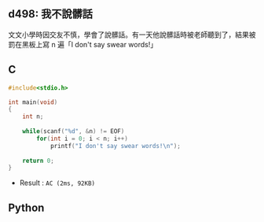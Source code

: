 ## d498: 我不說髒話
文文小學時因交友不慎，學會了說髒話。有一天他說髒話時被老師聽到了，結果被罰在黑板上寫 n 遍「I don't say swear words!」

## C
```C
#include<stdio.h>

int main(void)
{
	int n;
	
	while(scanf("%d", &n) != EOF)
		for(int i = 0; i < n; i++)
			printf("I don't say swear words!\n");
			
	return 0;
}
```
 * Result : `AC (2ms, 92KB)`

## Python

